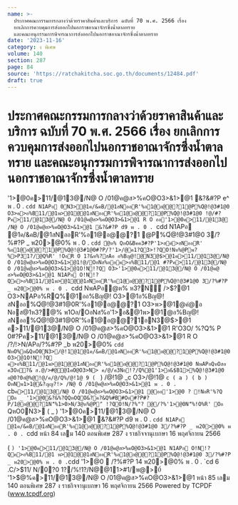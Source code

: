 ```yaml
---
name: >-
  ประกาศคณะกรรมการกลางว่าด้วยราคาสินค้าและบริการ ฉบับที่ 70 พ.ศ. 2566 เรื่อง
  ยกเลิกการควบคุมการส่งออกไปนอกราชอาณาจักรซึ่งน้ำตาลทราย
  และคณะอนุกรรมการพิจารณาการส่งออกไปนอกราชอาณาจักรซึ่งน้ำตาลทราย
date: '2023-11-16'
category: ง พิเศษ
volume: 140
section: 287
page: 84
source: 'https://ratchakitcha.soc.go.th/documents/12484.pdf'
draft: true
---
```


# ประกาศคณะกรรมการกลางว่าด้วยราคาสินค้าและบริการ ฉบับที่ 70 พ.ศ. 2566 เรื่อง ยกเลิกการควบคุมการส่งออกไปนอกราชอาณาจักรซึ่งน้ำตาลทราย และคณะอนุกรรมการพิจารณาการส่งออกไปนอกราชอาณาจักรซึ่งน้ำตาลทราย

'1>@0ค>11/@13@/N@ O /01@ค@ส>%คO@O3>&1>@1 &?&#?P e^ พ . 0 . `cdd N1APอ 0N3>@1ค/&คB/@1สNออR'%อ1@อ@@?1@P%Qํ@!@3#1@0 O3>ค>อ%B11/@1พ>@1@@1สNออR'%อ1@อ@@?1@P%Qํ@!@3#1@0 !@/#?Pค>11/@13@/N@ O /01@ค@ส>%คO@O3>&1>@1 R O ออ'1>@0ค>11/@13@ /N@ O /01@ค@ส>%คO@O3>&1>@1 &?&#?P d9 พ . 0 . `cdd N1APอ @1ค/&คB/@1สNออR'%อ1@อ@@?1 @P%Qํ@!@3#1@0 3/?%#?P _ พ20>@0% พ . 0 . `cdd ํ@ห% QหO&Bคค3#?P'1>สค์>สNออR' %อ1@อ@@?1@P%Qํ@!@3#1@0#?P/?'1>/@ค1?Q3>!?QO!Nห%@Pพ?%>P31?/@Q%R' !OอR O 1?&ห%?สAอ อ%Bญ@!@N3@$>@1ค>11/@13@/N@ O /01@ค@ส>%คO@O3>&1>@1!@/OอNส%ออค>อ%B11/@1 #?Pค>11/@13@/N@ O /01@ค@ส>%คO@O3>&1>@1O!N!?Q O3>'1>@0ค>11/@13@/N@ O /01@ค@ ส>%คO@O3>&1>@1 N1APอ O!N!?Qค>อ%B11/@1พ>@1@@1สNออR'%อ1@อ@@?1@P%Qํ@!@3#1@0 3/?%#?P _ พ20>@0% พ . 0 . `cdd NพAPอํ@ห% ห3?N์ />$?@1 O3>NAPอ%RQ%@1ออ%Bญ@! O3>@1อ%Bญ@!สNออ%Qํ@!@3#1@0R'%อ1@อ@@?1 O3>พ>@1@คํ@อ Nอส@1ห3?@% พ1Oอ/OอNส%อ'1>อ&@1พ>@1@อ%Bญ@!สNออ%Qํ@!@3#1@0R'%อ1@อ@@?1อN3@$>@1 ค>11/@13@/N@ O /01@ค@ส>%คO@O3>&1>@1 R'O3O/ %?Q% P 0#?Pค>11/@13@/N@ O /01@ค@ส>%คO@O3>&1>@1 R O /?/!>N/APอ/?%#?P _b พ20>@0% `cdd NหO%อ&QหO0N3>/@!1@1@1ค/&คB/@1สNออR'%อ1@อ@@?1@P%Qํ@!@3#1@0O3>@1O!N!?Q ค>อ%B11/@1พ>@1@@1สNออR'%อ1@อ@@?1@P%Qํ@!@3#1@0 NพAPอQหOสอ ค3Oอ?& ส.@/>#@@1คO@O3>N> ค/@/ค3Nอ!?/Q%@1'1>อ&$B1>%Qํ@!@3#1@0 อ@0?0อํ@%@!@/ค/@/Q%/@!1@ 9 ( ` ) /@!1@ _c O3>/@!1@ `c ( a ) ( b ) OหNพ1>1@&?ญญ?!> /N@ O /01@ค@ส>%คO@O3>&1>@1 พ . 0 . `cb` ค>11/@13@/N@ O /01@ค@ส>%คO@O3>&1>@1 @ออ'1>@0 ? !NอR'%?Q Oอ _ '1>@0&?&%?QQหOQO&?ค?&Q%#B#Oอ#?P#?P/1@อ@@?1N'็%1>0>N/3@ห%@P'ี !?QO!N/?%"? @/?%'1>@0N'็%!O%R' Oอ ` QหO0N3> ( _ ) '1>@0ค>11/@13@/N@ O /01@ค@ส>%คO@O3>&1>@1 &?&#?P d9 พ . 0 . `cdd N1APอ @1ค/&คB/@1สNออR'%อ1@อ@@?1@P%Qํ@!@3#1@0 3/?%#?P _ พ20>@0% พ . 0 . `cdd หน้า 84 เลม 140 ตอนพิเศษ 287 ง ราชกิจจานุเบกษา 16 พฤศจิกายน 2566

( ` ) '1>@0ค>11/@13@/N@ O /01@ค@ส>%คO@O3>&1>@1 N1APอ O!N!?Qค>อ%B11/@1 พ>@1@@1สNออR'%อ1@อ@@?1@P%Qํ@!@3#1@0 3/?%#?P _ พ20>@0% พ . 0 . `cdd '1>@0  /?%#?P 14 พ20>@0% พ . 0 . `cd 6 .C/>$11/ N/0?0 1?/%!1?/N@@11>#1/พ@>0์ '1>$@%ค>11/@13@/N@ O /01@ค@ส>%คO@O3>&1>@1 หน้า 85 เลม 140 ตอนพิเศษ 287 ง ราชกิจจานุเบกษา 16 พฤศจิกายน 2566 Powered by TCPDF (www.tcpdf.org)
